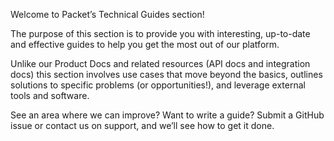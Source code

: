 <!-- <meta>
{
  "title": "Technical Guides",
  "slug": "overview",
  "description": "Technical Guides",
  "tag": ["Technical Guides", "Guides", "How To"],
  "seo-title": "Packet Bare Metal Cloud Docs - Technical Guides",
  "seo-description": "Technical Guides",
  "og-title": "Overview",
  "og-description": "Technical Guides"
}
</meta> -->

Welcome to Packet’s Technical Guides section!  

The purpose of this section is to provide you with interesting, up-to-date and effective guides to help you get the most out of our platform. 

Unlike our Product Docs and related resources (API docs and integration docs) this section involves use cases that move beyond the basics, outlines solutions to specific problems (or opportunities!), and leverage external tools and software. 

See an area where we can improve?  Want to write a guide? Submit a GitHub issue or contact us on support, and we’ll see how to get it done.
